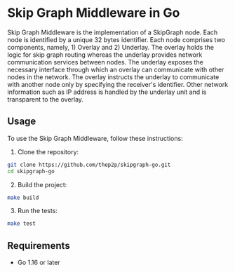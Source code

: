 # Skip Graph Middleware in Go

Skip Graph Middleware is the implementation of a SkipGraph node.
Each node is identified by a unique 32 bytes identifier.
Each node comprises two components, namely, 1) Overlay and 2) Underlay.
The overlay holds the logic for skip graph routing whereas the underlay provides network communication services between nodes.
The underlay exposes the necessary interface through which an overlay can communicate with other nodes in the network.
The overlay instructs the underlay to communicate with another node only by specifying the receiver's identifier.
Other network information such as IP address is handled by the underlay unit and is transparent to the overlay.

## Usage

To use the Skip Graph Middleware, follow these instructions:

1. Clone the repository:
```bash
git clone https://github.com/thep2p/skipgraph-go.git
cd skipgraph-go
```
2. Build the project:
```bash
make build
```

3. Run the tests:
```bash
make test
```

## Requirements

- Go 1.16 or later


